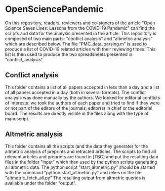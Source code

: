 # OpenSciencePandemic

On this repository, readers, reviewers and co-signers of the article "Open Science Saves Lives: Lessons from the COVID-19 Pandemic" can find the scripts and data for the analysis presented in the article.
This repository is composed of two main parts: "conflict analysis" and "altmetric analysis" which are described below.
The file "PMC_data_parsing.m" is used to produce a list of COVID-19 related articles with their reviewing times. This list is then used to produce the two spreadsheets presented in "conflict_analysis". 

## Conflict analysis
This folder contains a list of all papers accepted in less than a day and a list of all papers accepted in a day (both in several formats).
The conflict analysis was done manually by the authors. We looked for editorial conflicts of interests: we took the authors of each paper and tried to find if they were or not part of the editors of the journals, editor(s) in chief or the editorial board. The results are directly visible in the files along with the type of manuscript.

## Altmetric analysis
This folder contains all the scripts (and the data they generate) for the altmetric analysis of preprints and retracted articles. 
The scripts to find all relevant articles and preprints are found in [TBC] and put the resulting data files in the folder "input" which then used by the python scripts generating all altmetric data.
The python script "start_altmetric.py" should be started with the command "python start_altmetric.py" and relies on the file "altmetric_fetch_all.py"
The resulting output from altmetric queries is available under the folder "output".
